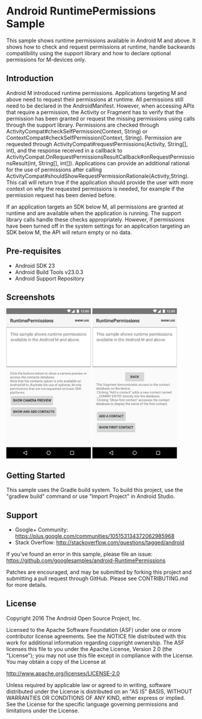 
Android RuntimePermissions Sample
===================================

This sample shows runtime permissions available in Android M and above.
It shows how to check and request permissions at runtime, handle backwards compatibility using the
support library and how to declare optional permissions for M-devices only.

Introduction
------------

Android M introduced runtime permissions. Applications targeting M and above need to request their
permissions at runtime.
All permissions still need to be declared in the AndroidManifest. However, when accessing APIs that
require a permission, the Activity or Fragment has to verify that the permission has been granted
or request the missing permissions using calls through the support library. Permissions are checked
through  ActivityCompat#checkSelfPermission(Context, String) or
ContextCompat#checkSelfPermission(Context, String).
Permission are requested through ActivityCompat#requestPermissions(Activity, String[], int), and the response
received in a callback to  ActivityCompat.OnRequestPermissionsResultCallback#onRequestPermissionsResult(int, String[], int[]).
Applications can provide an additional rational for the use of permissions after calling
ActivityCompat#shouldShowRequestPermissionRationale(Activity,String). This call will return true if the
application should provide the user with more context on why the requested permissions is needed,
for example if the permission request has been denied before.

If an application targets an SDK below M, all permissions are granted at runtime and are available
when the application is running. The support library calls handle these checks appropriately.
However, if permissions have been turned off in the system settings
for an application targeting an SDK below M, the API will return empty or no data.

Pre-requisites
--------------

- Android SDK 23
- Android Build Tools v23.0.3
- Android Support Repository

Screenshots
-------------

<img src="screenshots/screenshot-1.png" height="400" alt="Screenshot"/> <img src="screenshots/screenshot-2.png" height="400" alt="Screenshot"/> 

Getting Started
---------------

This sample uses the Gradle build system. To build this project, use the
"gradlew build" command or use "Import Project" in Android Studio.

Support
-------

- Google+ Community: https://plus.google.com/communities/105153134372062985968
- Stack Overflow: http://stackoverflow.com/questions/tagged/android

If you've found an error in this sample, please file an issue:
https://github.com/googlesamples/android-RuntimePermissions

Patches are encouraged, and may be submitted by forking this project and
submitting a pull request through GitHub. Please see CONTRIBUTING.md for more details.

License
-------

Copyright 2016 The Android Open Source Project, Inc.

Licensed to the Apache Software Foundation (ASF) under one or more contributor
license agreements.  See the NOTICE file distributed with this work for
additional information regarding copyright ownership.  The ASF licenses this
file to you under the Apache License, Version 2.0 (the "License"); you may not
use this file except in compliance with the License.  You may obtain a copy of
the License at

http://www.apache.org/licenses/LICENSE-2.0

Unless required by applicable law or agreed to in writing, software
distributed under the License is distributed on an "AS IS" BASIS, WITHOUT
WARRANTIES OR CONDITIONS OF ANY KIND, either express or implied.  See the
License for the specific language governing permissions and limitations under
the License.
